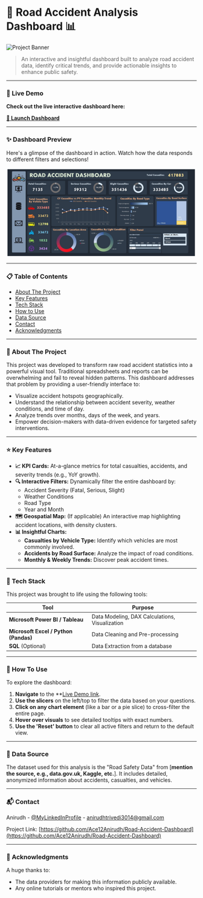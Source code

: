 # 🚗 Road Accident Analysis Dashboard 📊

![Project Banner](https://www.google.com/url?sa=i&url=https%3A%2F%2Fwww.rudderstack.com%2Flearn%2Fdata-analytics%2Fthe-difference-between-data-analytics-and-data-visualization%2F&psig=AOvVaw2jExtKetANrtYit7DCbsun&ust=1757602876640000&source=images&cd=vfe&opi=89978449&ved=0CBUQjRxqFwoTCPCYmJe7zo8DFQAAAAAdAAAAABAE) 
<!-- You can create a cool banner image at canva.com or use a GIF of your project! -->

> An interactive and insightful dashboard built to analyze road accident data, identify critical trends, and provide actionable insights to enhance public safety.

---

### 🔴 Live Demo

**Check out the live interactive dashboard here:** 

**[🚀 Launch Dashboard](https://1drv.ms/x/c/351f05c8298f5527/EXidz5Q6m4lKtFP5TTNaEZsBpH8x4RBWrewc_bZpAnA2oA?e=1bCs1L)**

<!-- IMPORTANT: Replace the link above with the actual link to your Power BI, Tableau Public, or other hosted dashboard. -->

---

### ✨ Dashboard Preview

Here's a glimpse of the dashboard in action. Watch how the data responds to different filters and selections!

<!-- 
  **BEST PRACTICE:** Record a short GIF of you clicking through the filters and charts.
  It's much more impressive than a static image! You can use a free tool like ScreenToGif or Giphy Capture.
  Then, upload the GIF to your GitHub repository and link it here.
-->

![Dashboard GIF](https://github.com/Ace12Anirudh/Road-Accident-Dashboard/blob/47f442331fb139bea6112aadd0f80d20885abf53/Road%20Accident%20Dashboard_page-0001.jpg)
<!-- **REPLACE THIS:** Upload your screenshot/gif to a folder in your repo (e.g., an 'images' folder) and change the link above. -->

---

### 📋 Table of Contents

- [About The Project](#about-the-project)
- [Key Features](#-key-features)
- [Tech Stack](#-tech-stack)
- [How to Use](#-how-to-use)
- [Data Source](#-data-source)
- [Contact](#-contact)
- [Acknowledgments](#-acknowledgments)

---

### 🧐 About The Project

This project was developed to transform raw road accident statistics into a powerful visual tool. Traditional spreadsheets and reports can be overwhelming and fail to reveal hidden patterns. This dashboard addresses that problem by providing a user-friendly interface to:

-   Visualize accident hotspots geographically.
-   Understand the relationship between accident severity, weather conditions, and time of day.
-   Analyze trends over months, days of the week, and years.
-   Empower decision-makers with data-driven evidence for targeted safety interventions.

---

### ⭐ Key Features

-   **📈 KPI Cards:** At-a-glance metrics for total casualties, accidents, and severity trends (e.g., YoY growth).
-   **🔍 Interactive Filters:** Dynamically filter the entire dashboard by:
    -   Accident Severity (Fatal, Serious, Slight)
    -   Weather Conditions
    -   Road Type
    -   Year and Month
-   **🗺️ Geospatial Map:** (If applicable) An interactive map highlighting accident locations, with density clusters.
-   **📊 Insightful Charts:**
    -   **Casualties by Vehicle Type:** Identify which vehicles are most commonly involved.
    -   **Accidents by Road Surface:** Analyze the impact of road conditions.
    -   **Monthly & Weekly Trends:** Discover peak accident times.

---

### 🔧 Tech Stack

This project was brought to life using the following tools:

| Tool                                      | Purpose                                       |
| ----------------------------------------- | --------------------------------------------- |
| **Microsoft Power BI / Tableau**          | Data Modeling, DAX Calculations, Visualization |
| **Microsoft Excel / Python (Pandas)**     | Data Cleaning and Pre-processing               |
| **SQL** (Optional)                        | Data Extraction from a database               |

<!-- Feel free to add or remove tools from this list! -->

---

### 🚀 How To Use

To explore the dashboard:

1.  **Navigate** to the **[Live Demo link](https://1drv.ms/x/c/351f05c8298f5527/EXidz5Q6m4lKtFP5TTNaEZsBpH8x4RBWrewc_bZpAnA2oA?e=1bCs1L).
2.  **Use the slicers** on the left/top to filter the data based on your questions.
3.  **Click on any chart element** (like a bar or a pie slice) to cross-filter the entire page.
4.  **Hover over visuals** to see detailed tooltips with exact numbers.
5.  **Use the 'Reset' button** to clear all active filters and return to the default view.

---

### 💾 Data Source

The dataset used for this analysis is the "Road Safety Data" from [**mention the source, e.g., data.gov.uk, Kaggle, etc.**]. It includes detailed, anonymized information about accidents, casualties, and vehicles.

---

### 📬 Contact

Anirudh - [@MyLinkedInProfile](https://www.linkedin.com/in/anirudh-ojha-4414b9244/) - anirudhtrivedi3014@gmail.com

Project Link: [https://github.com/Ace12Anirudh/Road-Accident-Dashboard](https://github.com/Ace12Anirudh/Road-Accident-Dashboard)

---

### 🙏 Acknowledgments

A huge thanks to:
*   The data providers for making this information publicly available.
*   Any online tutorials or mentors who inspired this project.
